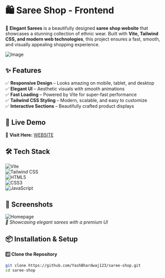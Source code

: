 # 🛍️ Saree Shop - Frontend  

🌸 **Elegant Sarees** is a beautifully designed **saree shop website** that showcases a stunning collection of ethnic wear. Built with **Vite, Tailwind CSS, and modern web technologies**, this project ensures a fast, smooth, and visually appealing shopping experience.  

![Image](https://github.com/user-attachments/assets/f98be82b-8ca2-407c-8cb0-71ae985265fa)
## ✨ Features  
✅ **Responsive Design** – Looks amazing on mobile, tablet, and desktop  
✅ **Elegant UI** – Aesthetic visuals with smooth animations  
✅ **Fast Loading** – Powered by Vite for super-fast performance  
✅ **Tailwind CSS Styling** – Modern, scalable, and easy to customize  
✅ **Interactive Sections** – Beautifully crafted product displays  

## 🚀 Live Demo  
🔗 **Visit Here:** [WEBSITE](https://e-shop-nu-five.vercel.app/)

## 🛠️ Tech Stack  
![Vite](https://img.shields.io/badge/Vite-Fast-blue?style=for-the-badge&logo=vite)  
![Tailwind CSS](https://img.shields.io/badge/Tailwind_CSS-Modern-blue?style=for-the-badge&logo=tailwind-css)  
![HTML5](https://img.shields.io/badge/HTML5-Markup-orange?style=for-the-badge&logo=html5)  
![CSS3](https://img.shields.io/badge/CSS3-Styling-blue?style=for-the-badge&logo=css3)  
![JavaScript](https://img.shields.io/badge/JavaScript-ES6-yellow?style=for-the-badge&logo=javascript)  

## 📸 Screenshots  
![Homepage](https://your-image-link.com)  
_🎨 Showcasing elegant sarees with a premium UI_  

## 📦 Installation & Setup  
**1️⃣ Clone the Repository**  
```sh
git clone https://github.com/YashBhardwaj123/saree-shop.git
cd saree-shop
